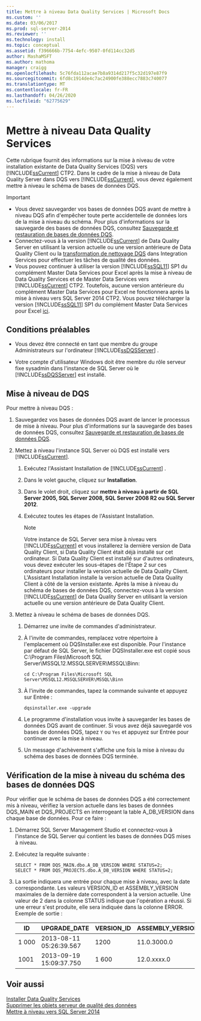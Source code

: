 ```yaml
---
title: Mettre à niveau Data Quality Services | Microsoft Docs
ms.custom: ''
ms.date: 03/06/2017
ms.prod: sql-server-2014
ms.reviewer: ''
ms.technology: install
ms.topic: conceptual
ms.assetid: f396666b-7754-4efc-9507-0fd114cc32d5
author: MashaMSFT
ms.author: mathoma
manager: craigg
ms.openlocfilehash: 5c76fda112acae7b8a9314d217f5c32d197e87f9
ms.sourcegitcommit: 6fd8c1914de4c7ac24900fe388ecc7883c740077
ms.translationtype: MT
ms.contentlocale: fr-FR
ms.lasthandoff: 04/26/2020
ms.locfileid: "62775629"
---
```

# <a name="upgrade-data-quality-services"></a>Mettre à niveau Data Quality Services
  Cette rubrique fournit des informations sur la mise à niveau de votre installation existante de Data Quality Services (DQS) vers [!INCLUDE[ssCurrent](../../includes/sscurrent-md.md)] CTP2. Dans le cadre de la mise à niveau de Data Quality Server dans DQS vers [!INCLUDE[ssCurrent](../../includes/sscurrent-md.md)], vous devez également mettre à niveau le schéma de bases de données DQS.  
  
> [!IMPORTANT]
>  -   Vous devez sauvegarder vos bases de données DQS avant de mettre à niveau DQS afin d'empêcher toute perte accidentelle de données lors de la mise à niveau du schéma. Pour plus d'informations sur la sauvegarde des bases de données DQS, consultez [Sauvegarde et restauration de bases de données DQS](../../data-quality-services/backing-up-and-restoring-dqs-databases.md).  
> -   Connectez-vous à la version [!INCLUDE[ssCurrent](../../includes/sscurrent-md.md)] de Data Quality Server en utilisant la version actuelle ou une version antérieure de Data Quality Client ou la [transformation de nettoyage DQS](../../integration-services/data-flow/transformations/dqs-cleansing-transformation.md) dans Integration Services pour effectuer les tâches de qualité des données.  
> -   Vous pouvez continuer à utiliser la version [!INCLUDE[ssSQL11](../../includes/sssql11-md.md)] SP1 du complément Master Data Services pour Excel après la mise à niveau de Data Quality Services et de Master Data Services vers [!INCLUDE[ssCurrent](../../includes/sscurrent-md.md)] CTP2. Toutefois, aucune version antérieure du complément Master Data Services pour Excel ne fonctionnera après la mise à niveau vers SQL Server 2014 CTP2. Vous pouvez télécharger la version [!INCLUDE[ssSQL11](../../includes/sssql11-md.md)] SP1 du complément Master Data Services pour Excel [ici](https://go.microsoft.com/fwlink/?LinkId=328664).  
  
##  <a name="prerequisites"></a><a name="Prerequisites"></a> Conditions préalables  
  
-   Vous devez être connecté en tant que membre du groupe Administrateurs sur l'ordinateur [!INCLUDE[ssDQSServer](../../includes/ssdqsserver-md.md)] .  
  
-   Votre compte d'utilisateur Windows doit être membre du rôle serveur fixe sysadmin dans l'instance de SQL Server où le [!INCLUDE[ssDQSServer](../../includes/ssdqsserver-md.md)] est installé.  
  
##  <a name="upgrading-dqs"></a><a name="Upgrade"></a> Mise à niveau de DQS  
 Pour mettre à niveau DQS :  
  
1.  Sauvegardez vos bases de données DQS avant de lancer le processus de mise à niveau. Pour plus d'informations sur la sauvegarde des bases de données DQS, consultez [Sauvegarde et restauration de bases de données DQS](../../data-quality-services/backing-up-and-restoring-dqs-databases.md).  
  
2.  Mettez à niveau l'instance SQL Server où DQS est installé vers [!INCLUDE[ssCurrent](../../includes/sscurrent-md.md)].  
  
    1.  Exécutez l'Assistant Installation de [!INCLUDE[ssCurrent](../../includes/sscurrent-md.md)] .  
  
    2.  Dans le volet gauche, cliquez sur **Installation**.  
  
    3.  Dans le volet droit, cliquez sur **mettre à niveau à partir de SQL Server 2005, SQL Server 2008, SQL Server 2008 R2 ou SQL Server 2012**.  
  
    4.  Exécutez toutes les étapes de l'Assistant Installation.  
  
        > [!NOTE]  
        >  Votre instance de SQL Server sera mise à niveau vers [!INCLUDE[ssCurrent](../../includes/sscurrent-md.md)] et vous installerez la dernière version de Data Quality Client, si Data Quality Client était déjà installé sur cet ordinateur. Si Data Quality Client est installé sur d'autres ordinateurs, vous devez exécuter les sous-étapes de l'Étape 2 sur ces ordinateurs pour installer la version actuelle de Data Quality Client. L'Assistant Installation installe la version actuelle de Data Quality Client à côté de la version existante. Après la mise à niveau du schéma de bases de données DQS, connectez-vous à la version [!INCLUDE[ssCurrent](../../includes/sscurrent-md.md)] de Data Quality Server en utilisant la version actuelle ou une version antérieure de Data Quality Client.  
  
3.  Mettez à niveau le schéma de bases de données DQS.  
  
    1.  Démarrez une invite de commandes d'administrateur.  
  
    2.  À l'invite de commandes, remplacez votre répertoire à l'emplacement où DQSInstaller.exe est disponible. Pour l'instance par défaut de SQL Server, le fichier DQSInstaller.exe est copié sous C:\Program Files\Microsoft SQL Server\MSSQL12.MSSQLSERVER\MSSQL\Binn:  
  
        ```  
        cd C:\Program Files\Microsoft SQL Server\MSSQL12.MSSQLSERVER\MSSQL\Binn  
        ```  
  
    3.  À l'invite de commandes, tapez la commande suivante et appuyez sur Entrée :  
  
        ```  
        dqsinstaller.exe -upgrade  
        ```  
  
    4.  Le programme d'installation vous invite à sauvegarder les bases de données DQS avant de continuer. Si vous avez déjà sauvegardé vos bases de données DQS, tapez `Y` ou `Yes` et appuyez sur Entrée pour continuer avec la mise à niveau.  
  
    5.  Un message d'achèvement s'affiche une fois la mise à niveau du schéma des bases de données DQS terminée.  
  
##  <a name="verifying-the-dqs-databases-schema-upgrade"></a><a name="Verify"></a> Vérification de la mise à niveau du schéma des bases de données DQS  
 Pour vérifier que le schéma de bases de données DQS a été correctement mis à niveau, vérifiez la version actuelle dans les bases de données DQS_MAIN et DQS_PROJECTS en interrogeant la table A_DB_VERSION dans chaque base de données. Pour ce faire :  
  
1.  Démarrez SQL Server Management Studio et connectez-vous à l'instance de SQL Server qui contient les bases de données DQS mises à niveau.  
  
2.  Exécutez la requête suivante :  
  
    ```  
    SELECT * FROM DQS_MAIN.dbo.A_DB_VERSION WHERE STATUS=2;  
    SELECT * FROM DQS_PROJECTS.dbo.A_DB_VERSION WHERE STATUS=2;  
    ```  
  
3.  La sortie indiquera une entrée pour chaque mise à niveau, avec la date correspondante. Les valeurs VERSION_ID et ASSEMBLY_VERSION maximales de la dernière date correspondent à la version actuelle. Une valeur de 2 dans la colonne STATUS indique que l'opération a réussi. Si une erreur s'est produite, elle sera indiquée dans la colonne ERROR. Exemple de sortie :  
  
    |ID|UPGRADE_DATE|VERSION_ID|ASSEMBLY_VERSION|USER_NAME|STATUT|ERROR|  
    |--------|-------------------|-----------------|-----------------------|----------------|------------|-----------|  
    |1 000|2013-08-11 05:26:39.567|1200|11.0.3000.0|\<DOMAINE\nom d’utilisateur>|2||  
    |1001|2013-09-19 15:09:37.750|1 600|12.0.xxxx.0|\<DOMAINE\nom d’utilisateur>|2||  
  
## <a name="see-also"></a>Voir aussi  
 [Installer Data Quality Services](../../data-quality-services/install-windows/install-data-quality-services.md)   
 [Supprimer les objets serveur de qualité des données](../../sql-server/install/remove-data-quality-server-objects.md)   
 [Mettre à niveau vers SQL Server 2014](upgrade-sql-server.md)  
  
  
